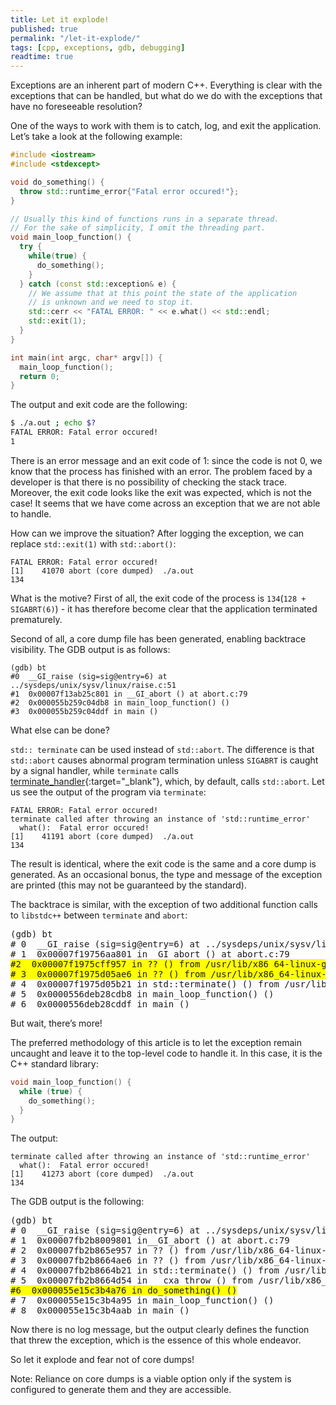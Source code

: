 ```yaml
---
title: Let it explode!
published: true
permalink: "/let-it-explode/"
tags: [cpp, exceptions, gdb, debugging]
readtime: true
---
```


Exceptions are an inherent part of modern C++.
Everything is clear with the exceptions that can be handled, but what do we do with the exceptions that have no foreseeable resolution?

One of the ways to work with them is to catch, log, and exit the application. Let’s take a look at the following example:

```cpp
#include <iostream>
#include <stdexcept>

void do_something() {
  throw std::runtime_error{"Fatal error occured!"};
}

// Usually this kind of functions runs in a separate thread.
// For the sake of simplicity, I omit the threading part.
void main_loop_function() {
  try {
    while(true) {
      do_something();
    }
  } catch (const std::exception& e) {
    // We assume that at this point the state of the application
    // is unknown and we need to stop it.
    std::cerr << "FATAL ERROR: " << e.what() << std::endl;
    std::exit(1);
  }
}

int main(int argc, char* argv[]) {
  main_loop_function();
  return 0;
}
```

The output and exit code are the following:

```sh
$ ./a.out ; echo $?
FATAL ERROR: Fatal error occured!
1
```

There is an error message and an exit code of 1: since the code is not 0, we know that the process has finished with an error.
The problem faced by a developer is that there is no possibility of checking the stack trace.
Moreover, the exit code looks like the exit was expected, which is not the case!
It seems that we have come across an exception that we are not able to handle.

How can we improve the situation? After logging the exception, we can replace `std::exit(1)` with `std::abort()`:

```plain
FATAL ERROR: Fatal error occured!
[1]    41070 abort (core dumped)  ./a.out
134
```

What is the motive?
First of all, the exit code of the process is `134`(`128 + SIGABRT(6)`) - it has therefore become clear that the application terminated prematurely.

Second of all, a core dump file has been generated, enabling backtrace visibility.
The GDB output is as follows:

```plain
(gdb) bt
#0  __GI_raise (sig=sig@entry=6) at ../sysdeps/unix/sysv/linux/raise.c:51
#1  0x00007f13ab25c801 in __GI_abort () at abort.c:79
#2  0x000055b259c04db8 in main_loop_function() ()
#3  0x000055b259c04ddf in main ()
```

What else can be done?

`std:: terminate` can be used instead of `std::abort`.
The difference is that `std::abort` causes abnormal program termination unless `SIGABRT` is caught by a signal handler,
while `terminate` calls [terminate_handler](https://en.cppreference.com/w/cpp/error/terminate_handler){:target="_blank"}, which, by default, calls `std::abort`.
Let us see the output of the program via `terminate`:

```plain
FATAL ERROR: Fatal error occured!
terminate called after throwing an instance of 'std::runtime_error'
  what():  Fatal error occured!
[1]    41191 abort (core dumped)  ./a.out
134
```

The result is identical, where the exit code is the same and a core dump is generated.
As an occasional bonus, the type and message of the exception are printed (this may not be guaranteed by the standard).

The backtrace is similar, with the exception of two additional function calls to `libstdc++` between `terminate` and `abort`:

<pre>
(gdb) bt
# 0  __GI_raise (sig=sig@entry=6) at ../sysdeps/unix/sysv/linux/raise.c:51
# 1  0x00007f19756aa801 in__GI_abort () at abort.c:79
<span style="background-color: #FFFF00">#2  0x00007f1975cff957 in ?? () from /usr/lib/x86_64-linux-gnu/libstdc++.so.6
# 3  0x00007f1975d05ae6 in ?? () from /usr/lib/x86_64-linux-gnu/libstdc++.so.6</span>
# 4  0x00007f1975d05b21 in std::terminate() () from /usr/lib/x86_64-linux-gnu/libstdc++.so.6
# 5  0x0000556deb28cdb8 in main_loop_function() ()
# 6  0x0000556deb28cddf in main ()
</pre>

But wait, there’s more!

The preferred methodology of this article is to let the exception remain uncaught and leave it to the top-level code to handle it.
In this case, it is the C++ standard library:

```cpp
void main_loop_function() {
  while (true) {
    do_something();
  }
}
```

The output:

```plain
terminate called after throwing an instance of 'std::runtime_error'
  what():  Fatal error occured!
[1]    41273 abort (core dumped)  ./a.out
134
```

The GDB output is the following:

<pre>
(gdb) bt
# 0  __GI_raise (sig=sig@entry=6) at ../sysdeps/unix/sysv/linux/raise.c:51
# 1  0x00007fb2b8009801 in__GI_abort () at abort.c:79
# 2  0x00007fb2b865e957 in ?? () from /usr/lib/x86_64-linux-gnu/libstdc++.so.6
# 3  0x00007fb2b8664ae6 in ?? () from /usr/lib/x86_64-linux-gnu/libstdc++.so.6
# 4  0x00007fb2b8664b21 in std::terminate() () from /usr/lib/x86_64-linux-gnu/libstdc++.so.6
# 5  0x00007fb2b8664d54 in __cxa_throw () from /usr/lib/x86_64-linux-gnu/libstdc++.so.6
<span style="background-color: #FFFF00">#6  0x000055e15c3b4a76 in do_something() ()</span>
# 7  0x000055e15c3b4a95 in main_loop_function() ()
# 8  0x000055e15c3b4aab in main ()
</pre>

Now there is no log message, but the output clearly defines the function that threw the exception, which is the essence of this whole endeavor.

So let it explode and fear not of core dumps!

Note:
Reliance on core dumps is a viable option only if the system is configured to generate them and they are accessible.
